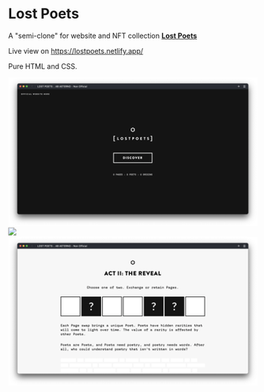 # Lost Poets

A "semi-clone" for website and NFT collection <a href="https://lostpoets.xyz/"><b>Lost Poets</b></a>

Live view on https://lostpoets.netlify.app/

Pure HTML and CSS.

<img src="./media/Screen Shot 2022-08-03 at 00.54.31.png" />

<img src="./media/Screen Shot 2022-08-03 at 00.54.44.png" />

<img src="./media/Screen Shot 2022-08-03 at 00.54.55.png" />
